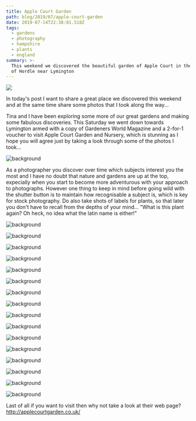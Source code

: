 ```yaml
---
title: Apple Court Garden
path: blog/2019/07/apple-court-garden
date: 2019-07-14T22:38:01.518Z
tags:
  - gardens
  - photography
  - hampshire
  - plants
  - england
summary: >-
  This weekend we discovered the beautiful garden of Apple Court in the village
  of Hordle near Lymington
---
```

![](/images/uploads/_dsc4917.jpg)

In today's post I want to share a great place we discovered this weekend and at the same time share some photos that I took along the way...

Tina and I have been exploring some more of our great gardens and making some fabulous discoveries. This Saturday we went down towards Lymington armed with a copy of Gardeners World Magazine and a 2-for-1 voucher to visit Apple Court Garden and Nursery, which is stunning as I hope you will agree just by taking a look through some of the photos I took...

![background](./images/_DSC4917.jpg)

As a photographer you discover over time which subjects interest you the most and I have no doubt that nature and gardens are up at the top, expecially when you start to become more adventurous with your approach to photographs. However one thing to keep in mind before going wild with the shutter button is to maintain how recognisable a subject is, which is key for stock photography. Do also take shots of labels for plants, so that later you don't have to recall from the depths of your mind... "What is this plant again? Oh heck, no idea what the latin name is either!"

![background](./images/_DSC4919.jpg)

![background](./images/_DSC4920.jpg)

![background](./images/_DSC4924.jpg)

![background](./images/_DSC4927.jpg)

![background](./images/_DSC4933.jpg)

![background](./images/_DSC4934.jpg)

![background](./images/_DSC4937.jpg)

![background](./images/_DSC4942.jpg)

![background](./images/_DSC4943.jpg)

![background](./images/_DSC4944.jpg)

![background](./images/_DSC4945.jpg)

![background](./images/_DSC4947.jpg)

![background](./images/_DSC4948.jpg)

![background](./images/_DSC4949.jpg)

![background](./images/_DSC4954.jpg)

![background](./images/_DSC4955.jpg)

Last of all if you want to visit then why not take a look at their web page? http://applecourtgarden.co.uk/
